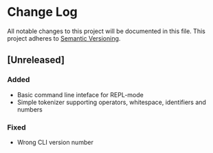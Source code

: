 # Change Log
All notable changes to this project will be documented in this file.
This project adheres to [Semantic Versioning](https://semver.org).

## [Unreleased]
### Added
- Basic command line inteface for REPL-mode
- Simple tokenizer supporting operators, whitespace, identifiers and numbers
### Fixed
- Wrong CLI version number
